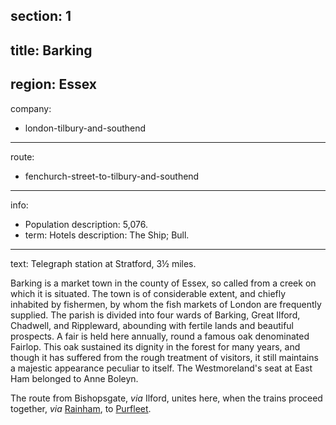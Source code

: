 section: 1
----
title: Barking
----
region: Essex
----
company:
- london-tilbury-and-southend
----
route:
- fenchurch-street-to-tilbury-and-southend
----
info:
- Population
  description: 5,076.
- term: Hotels
  description: The Ship; Bull.
----
text: Telegraph station at Stratford, 3½ miles.

Barking is a market town in the county of Essex, so called from a creek on which it is situated. The town is of considerable extent, and chiefly inhabited by fishermen, by whom the fish markets of London are frequently supplied. The parish is divided into four wards of Barking, Great Ilford, Chadwell, and Rippleward, abounding with fertile lands and beautiful prospects. A fair is held here annually, round a famous oak denominated Fairlop. This oak sustained its dignity in the forest for many years, and though it has suffered from the rough treatment of visitors, it still maintains a majestic appearance peculiar to itself. The Westmoreland's seat at East Ham belonged to Anne Boleyn.

The route from Bishopsgate, *via* Ilford, unites here, when the trains proceed together, *via* [Rainham](/stations/rainham), to [Purfleet](/stations/purfleet).
